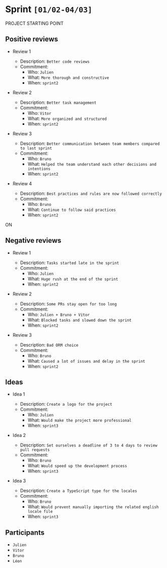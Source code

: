 # Sprint `[01/02-04/03]`

PROJECT STARTING POINT

## Positive reviews

- Review 1
  - Description: `Better code reviews`
  - Commitment:
    - Who: `Julien`
    - What: `More thorough and constructive`
    - When: `sprint2`

- Review 2
  - Description: `Better task management`
  - Commitment:
    - Who: `Vitor`
    - What: `More organized and structured`
    - When: `sprint2`

- Review 3
  - Description: `Better communication between team members compared to last sprint`
  - Commitment:
    - Who: `Bruno`
    - What: `Helped the team understand each other decisions and intentions`
    - When: `sprint2`

- Review 4
  - Description: `Best practices and rules are now followed correctly`
  - Commitment:
    - Who: `Bruno`
    - What: `Continue to follow said practices`
    - When: `sprint2`

ON

## Negative reviews

- Review 1
  - Description: `Tasks started late in the sprint`
  - Commitment:
    - Who: `Julien`
    - What: `Huge rush at the end of the sprint`
    - When: `sprint2`

- Review 2
  - Description: `Some PRs stay open for too long`
  - Commitment:
    - Who: `Julien + Bruno + Vitor`
    - What: `Blocked tasks and slowed down the sprint`
    - When: `sprint2`

- Review 3
  - Description: `Bad ORM choice`
  - Commitment:
    - Who: `Bruno`
    - What: `Caused a lot of issues and delay in the sprint`
    - When: `sprint2`

## Ideas

- Idea 1
  - Description: `Create a logo for the project`
  - Commitment:
    - Who: `Julien`
    - What: `Would make the project more professional`
    - When: `sprint3`

- Idea 2
  - Description: `Set ourselves a deadline of 3 to 4 days to review pull requests`
  - Commitment:
    - Who: `Bruno`
    - What: `Would speed up the development process`
    - When: `sprint3`

- Idea 3
  - Description: `Create a TypeScript type for the locales`
  - Commitment:
    - Who: `Bruno`
    - What: `Would prevent manually importing the related english locale file`
    - When: `sprint3`

## Participants

- `Julien`
- `Vitor`
- `Bruno`
- `Léon`
